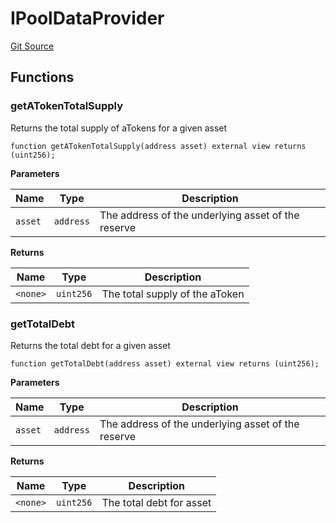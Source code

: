 # IPoolDataProvider
[Git Source](https://github.com-hedgefarm/HedgeFarm/smart-farmer/blob/c90db012f9c5fe4b328d8988c68447eed814b014/contracts/yield/interface/aave/IPoolDataProvider.sol)


## Functions
### getATokenTotalSupply

Returns the total supply of aTokens for a given asset


```solidity
function getATokenTotalSupply(address asset) external view returns (uint256);
```
**Parameters**

|Name|Type|Description|
|----|----|-----------|
|`asset`|`address`|The address of the underlying asset of the reserve|

**Returns**

|Name|Type|Description|
|----|----|-----------|
|`<none>`|`uint256`|The total supply of the aToken|


### getTotalDebt

Returns the total debt for a given asset


```solidity
function getTotalDebt(address asset) external view returns (uint256);
```
**Parameters**

|Name|Type|Description|
|----|----|-----------|
|`asset`|`address`|The address of the underlying asset of the reserve|

**Returns**

|Name|Type|Description|
|----|----|-----------|
|`<none>`|`uint256`|The total debt for asset|


